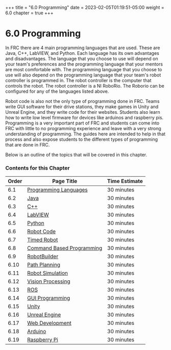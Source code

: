 +++
title = "6.0 Programming"
date = 2023-02-05T01:19:51-05:00
weight = 6.0
chapter = true
+++

# 6.0 Programming

In FRC there are 4 main programming languages that are used. These are Java, C++, LabVIEW, and Python. Each language has its own advantages and disadvantages. The language that you choose to use will depend on your team's preferences and the programming language that your mentors are most comfortable with. The programming language that you choose to use will also depend on the programming language that your team's robot controller is programmed in. The robot controller is the computer that controls the robot. The robot controller is a NI RoboRio. The Roborio can be configured for any of the languages listed above. 

Robot code is also not the only type of programming done in FRC. Teams write GUI software for their drive stations, they make games in Unity and Unreal Engine, and they write code for their websites. Students also learn how to write low level firmware for devices like arduinos and raspberry pis. Programming is a very important part of FRC and students can come into FRC with little to no programming experience and leave with a very strong understanding of programming. The guides here are intended to help in that process and also expose students to the different types of programming that are done in FRC.

Below is an outline of the topics that will be covered in this chapter.

### Contents for this Chapter

| Order | Page Title | Time Estimate |
| --- | --- | --- |
| 6.1 | [Programming Languages](/content/programming/programming_languages.md) | 30 minutes |
| 6.2 | [Java](/content/programming/java.md) | 30 minutes |
| 6.3 | [C++](/content/programming/cpp.md) | 30 minutes |
| 6.4 | [LabVIEW](/content/programming/labview.md) | 30 minutes |
| 6.5 | [Python](/content/programming/python.md) | 30 minutes |
| 6.6 | [Robot Code](/content/programming/robot_code.md) | 30 minutes |
| 6.7 | [Timed Robot](/content/programming/timed_robot.md) | 30 minutes | [
| 6.8 | [Command Based Programming](/content/programming/command_based_programming.md) | 30 minutes |
| 6.9 | [RobotBuilder](/content/programming/robotbuilder.md) | 30 minutes |
| 6.10 | [Path Planning](/content/programming/path_planning.md) | 30 minutes |
| 6.11 | [Robot Simulation](/content/programming/robot_simulation.md) | 30 minutes |
| 6.12 | [Vision Processing](/content/programming/vision_processing.md) | 30 minutes |
| 6.13 | [ROS](/content/programming/ros.md) | 30 minutes |
| 6.14 | [GUI Programming](/content/programming/gui_programming.md) | 30 minutes |
| 6.15 | [Unity](/content/programming/unity.md) | 30 minutes |
| 6.16 | [Unreal Engine](/content/programming/unreal_engine.md) | 30 minutes |
| 6.17 | [Web Development](/content/programming/web_development.md) | 30 minutes |
| 6.18 | [Arduino](/content/programming/arduino.md) | 30 minutes |
| 6.19 | [Raspberry Pi](/content/programming/raspberry_pi.md) | 30 minutes |
